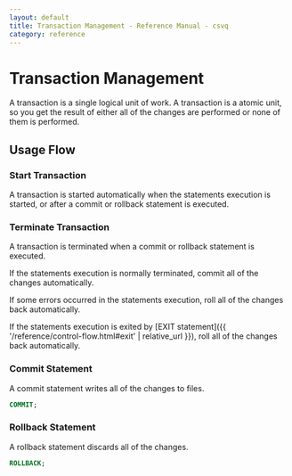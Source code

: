 ```yaml
---
layout: default
title: Transaction Management - Reference Manual - csvq
category: reference
---
```


# Transaction Management

A transaction is a single logical unit of work.
A transaction is a atomic unit, so you get the result of either all of the changes are performed or none of them is performed.

## Usage Flow

### Start Transaction

A transaction is started automatically when the statements execution is started, or after a commit or rollback statement is executed.


### Terminate Transaction

A transaction is terminated when a commit or rollback statement is executed.

If the statements execution is normally terminated, commit all of the changes automatically.

If some errors occurred in the statements execution, roll all of the changes back automatically.

If the statements execution is exited by [EXIT statement]({{ '/reference/control-flow.html#exit' | relative_url }}), roll all of the changes back automatically.

### Commit Statement

A commit statement writes all of the changes to files.

```sql
COMMIT;
```

### Rollback Statement

A rollback statement discards all of the changes.

```sql
ROLLBACK;
```

